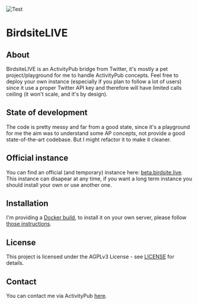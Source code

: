 ![Test](https://github.com/NicolasConstant/BirdsiteLive/workflows/.NET%20Core/badge.svg?branch=master&event=push)

# BirdsiteLIVE

## About

BirdsiteLIVE is an ActivityPub bridge from Twitter, it's mostly a pet project/playground for me to handle ActivityPub concepts. Feel free to deploy your own instance (especially if you plan to follow a lot of users) since it use a proper Twitter API key and therefore will have limited calls ceiling (it won't scale, and it's by design).

## State of development

The code is pretty messy and far from a good state, since it's a playground for me the aim was to understand some AP concepts, not provide a good state-of-the-art codebase. But I might refactor it to make it cleaner. 

## Official instance 

You can find an official (and temporary) instance here: [beta.birdsite.live](https://beta.birdsite.live). This instance can disapear at any time, if you want a long term instance you should install your own or use another one. 

## Installation

I'm providing a [Docker build](https://hub.docker.com/r/nicolasconstant/birdsitelive), to install it on your own server, please follow [those instructions](https://github.com/NicolasConstant/BirdsiteLive/blob/master/INSTALLATION.md).

## License

This project is licensed under the AGPLv3 License - see [LICENSE](https://github.com/NicolasConstant/BirdsiteLive/blob/master/LICENSE) for details.

## Contact

You can contact me via ActivityPub [here](https://social.nicolas-constant.com/NicolasConstant).
